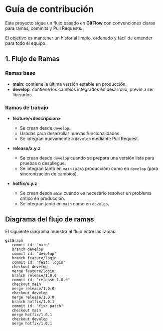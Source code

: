 # Guía de contribución

Este proyecto sigue un flujo basado en **GitFlow**  con convenciones claras para ramas, commits y Pull Requests.  

El objetivo es mantener un historial limpio, ordenado y fácil de entender para todo el equipo.

## 1. Flujo de Ramas

### Ramas base
- **main**: contiene la última versión estable en producción.  
- **develop**: contiene los cambios integrados en desarrollo, previo a ser liberados.

### Ramas de trabajo
- **feature/\<descripcion\>**  
  - Se crean desde `develop`.  
  - Usadas para desarrollar nuevas funcionalidades.  
  - Se integran nuevamente a `develop` mediante Pull Request.

- **release/x.y.z**  
  - Se crean desde `develop` cuando se prepara una versión lista para pruebas o despliegue.  
  - Se integran tanto en `main` (para producción) como en `develop` (para sincronización de cambios).

- **hotfix/x.y.z**  
  - Se crean desde `main` cuando es necesario resolver un problema crítico en producción.  
  - Se integran tanto en `main` como en `develop`.

## Diagrama del flujo de ramas
El siguiente diagrama muestra el flujo entre las ramas: 

```mermaid
gitGraph
   commit id: "main"
   branch develop
   commit id: "develop"
   branch feature/login
   commit id: "feat: login"
   checkout develop
   merge feature/login
   branch release/1.0.0
   commit id: "release 1.0.0"
   checkout main
   merge release/1.0.0
   checkout develop
   merge release/1.0.0
   branch hotfix/1.0.1
   commit id: "fix: patch"
   checkout main
   merge hotfix/1.0.1
   checkout develop
   merge hotfix/1.0.1
```